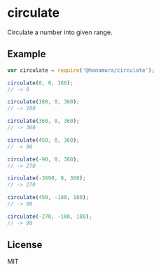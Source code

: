 # circulate

Circulate a number into given range.

## Example

```javascript
var circulate = require('@hanamura/circulate');

circulate(0, 0, 360);
// -> 0

circulate(180, 0, 360);
// -> 180

circulate(360, 0, 360);
// -> 360

circulate(450, 0, 360);
// -> 90

circulate(-90, 0, 360);
// -> 270

circulate(-3690, 0, 360);
// -> 270

circulate(450, -180, 180);
// -> 90

circulate(-270, -180, 180);
// -> 90
```

## License

MIT
